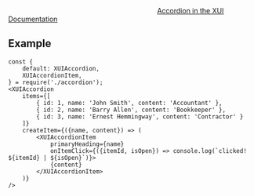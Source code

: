 <div class="xui-margin-vertical">
		<svg focusable="false" class="xui-icon xui-icon-inline xui-icon-large xui-icon-color-blue">
			<use xlink:href="#xui-icon-bookmark" role="presentation"/>
		</svg>
		<a href="../section-compounds-displayingdata-accordion.html">Accordion in the XUI Documentation</a>
</div>

## Example

```
const {
	default: XUIAccordion,
	XUIAccordionItem,
} = require('./accordion');
<XUIAccordion
	items={[
		{ id: 1, name: 'John Smith', content: 'Accountant' },
		{ id: 2, name: 'Barry Allen', content: 'Bookkeeper' },
		{ id: 3, name: 'Ernest Hemmingway', content: 'Contractor' }
	]}
	createItem={({name, content}) => (
		<XUIAccordionItem
			primaryHeading={name}
			onItemClick={({itemId, isOpen}) => console.log(`clicked! ${itemId} | ${isOpen}`)}>
			{content}
		</XUIAccordionItem>
	)}
/>
```
